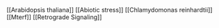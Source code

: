 [[Arabidopsis thaliana]]
[[Abiotic stress]]
[[Chlamydomonas reinhardtii]]
[[Mterf]]
[[Retrograde Signaling]]
